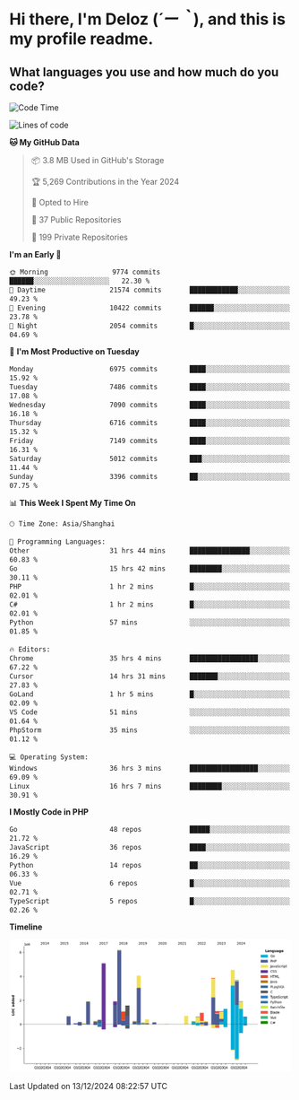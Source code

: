 # **Hi there, I'm Deloz (*´ー｀*), and this is my profile readme.**

## **What languages you use and how much do you code?**

<!--START_SECTION:waka-->
![Code Time](http://img.shields.io/badge/Code%20Time-5%2C267%20hrs%2040%20mins-blue)

![Lines of code](https://img.shields.io/badge/From%20Hello%20World%20I%27ve%20Written-45.3%20million%20lines%20of%20code-blue)

**🐱 My GitHub Data** 

> 📦 3.8 MB Used in GitHub's Storage 
 > 
> 🏆 5,269 Contributions in the Year 2024
 > 
> 💼 Opted to Hire
 > 
> 📜 37 Public Repositories 
 > 
> 🔑 199 Private Repositories 
 > 
**I'm an Early 🐤** 

```text
🌞 Morning                9774 commits        ██████░░░░░░░░░░░░░░░░░░░   22.30 % 
🌆 Daytime                21574 commits       ████████████░░░░░░░░░░░░░   49.23 % 
🌃 Evening                10422 commits       ██████░░░░░░░░░░░░░░░░░░░   23.78 % 
🌙 Night                  2054 commits        █░░░░░░░░░░░░░░░░░░░░░░░░   04.69 % 
```
📅 **I'm Most Productive on Tuesday** 

```text
Monday                   6975 commits        ████░░░░░░░░░░░░░░░░░░░░░   15.92 % 
Tuesday                  7486 commits        ████░░░░░░░░░░░░░░░░░░░░░   17.08 % 
Wednesday                7090 commits        ████░░░░░░░░░░░░░░░░░░░░░   16.18 % 
Thursday                 6716 commits        ████░░░░░░░░░░░░░░░░░░░░░   15.32 % 
Friday                   7149 commits        ████░░░░░░░░░░░░░░░░░░░░░   16.31 % 
Saturday                 5012 commits        ███░░░░░░░░░░░░░░░░░░░░░░   11.44 % 
Sunday                   3396 commits        ██░░░░░░░░░░░░░░░░░░░░░░░   07.75 % 
```


📊 **This Week I Spent My Time On** 

```text
🕑︎ Time Zone: Asia/Shanghai

💬 Programming Languages: 
Other                    31 hrs 44 mins      ███████████████░░░░░░░░░░   60.83 % 
Go                       15 hrs 42 mins      ████████░░░░░░░░░░░░░░░░░   30.11 % 
PHP                      1 hr 2 mins         █░░░░░░░░░░░░░░░░░░░░░░░░   02.01 % 
C#                       1 hr 2 mins         █░░░░░░░░░░░░░░░░░░░░░░░░   02.01 % 
Python                   57 mins             ░░░░░░░░░░░░░░░░░░░░░░░░░   01.85 % 

🔥 Editors: 
Chrome                   35 hrs 4 mins       █████████████████░░░░░░░░   67.22 % 
Cursor                   14 hrs 31 mins      ███████░░░░░░░░░░░░░░░░░░   27.83 % 
GoLand                   1 hr 5 mins         █░░░░░░░░░░░░░░░░░░░░░░░░   02.09 % 
VS Code                  51 mins             ░░░░░░░░░░░░░░░░░░░░░░░░░   01.64 % 
PhpStorm                 35 mins             ░░░░░░░░░░░░░░░░░░░░░░░░░   01.12 % 

💻 Operating System: 
Windows                  36 hrs 3 mins       █████████████████░░░░░░░░   69.09 % 
Linux                    16 hrs 7 mins       ████████░░░░░░░░░░░░░░░░░   30.91 % 
```

**I Mostly Code in PHP** 

```text
Go                       48 repos            █████░░░░░░░░░░░░░░░░░░░░   21.72 % 
JavaScript               36 repos            ████░░░░░░░░░░░░░░░░░░░░░   16.29 % 
Python                   14 repos            ██░░░░░░░░░░░░░░░░░░░░░░░   06.33 % 
Vue                      6 repos             █░░░░░░░░░░░░░░░░░░░░░░░░   02.71 % 
TypeScript               5 repos             █░░░░░░░░░░░░░░░░░░░░░░░░   02.26 % 
```



**Timeline**

![Lines of Code chart](https://raw.githubusercontent.com/deloz/deloz/main/assets/bar_graph.png)


 Last Updated on 13/12/2024 08:22:57 UTC
<!--END_SECTION:waka-->
